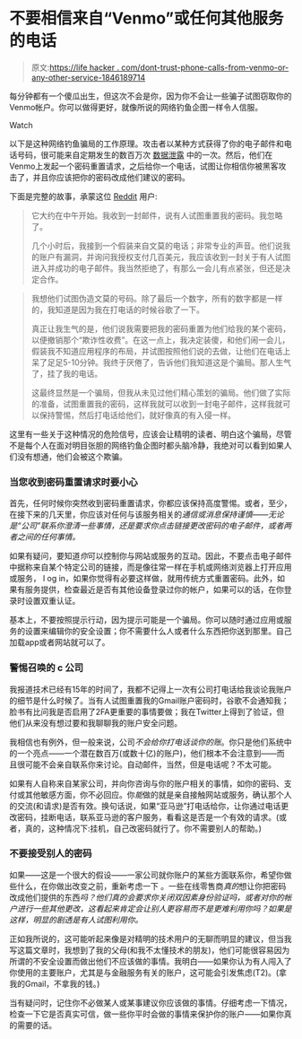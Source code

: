 # 不要相信来自“Venmo”或任何其他服务的电话

> 原文:[https://life hacker . com/dont-trust-phone-calls-from-venmo-or-any-other-service-1846189714](https://lifehacker.com/dont-trust-phone-calls-from-venmo-or-any-other-service-1846189714)

每分钟都有一个傻瓜出生，但这次不会是你，因为你不会让一些骗子试图窃取你的Venmo帐户。你可以做得更好，就像所说的网络钓鱼企图一样令人信服。

Watch

以下是这种网络钓鱼骗局的工作原理。攻击者以某种方式获得了你的电子邮件和电话号码，很可能来自定期发生的数百万次 [数据泄露](https://lifehacker.com/your-facebook-instagram-and-linkedin-data-might-have-1846042752) 中的一次。然后，他们在Venmo上发起一个密码重置请求，之后给你一个电话，试图让你相信你被黑客攻击了，并且你应该把你的密码改成他们建议的密码。

下面是完整的故事，承蒙这位 [Reddit](https://www.reddit.com/r/personalfinance/comments/lbg6t5/the_venmo_scammers_are_getting_smarter/) 用户:

> 它大约在中午开始。我收到一封邮件，说有人试图重置我的密码。我忽略了。
> 
> 几个小时后，我接到一个假装来自文莫的电话；非常专业的声音。他们说我的账户有漏洞，并询问我授权支付几百美元，我应该收到一封关于有人试图进入并成功的电子邮件。我当然拒绝了，有那么一会儿有点紧张，但还是决定合作。

> 我想他们试图伪造文莫的号码。除了最后一个数字，所有的数字都是一样的，我知道是因为我在打电话的时候谷歌了一下。
> 
> 真正让我生气的是，他们说我需要把我的密码重置为他们给我的某个密码，以便撤销那个“欺诈性收费”。在这一点上，我决定装傻，和他们闹一会儿，假装我不知道应用程序的布局，并试图按照他们说的去做，让他们在电话上呆了足足5-10分钟。我终于厌倦了，告诉他们我知道这是个骗局。那人生气了，挂了我的电话。
> 
> 这最终显然是一个骗局，但我从未见过他们精心策划的骗局。他们做了实际的准备，试图重置我的密码，这样我就可以收到一封电子邮件，这样我就可以保持警惕，然后打电话给他们，就好像真的有入侵一样。

这里有一些关于这种情况的危险信号，应该会让精明的读者、明白这个骗局，尽管不是每个人在面对明目张胆的网络钓鱼企图时都头脑冷静，我绝对可以看到如果人们没有想通，他们会被这个欺骗。

### 当您收到密码重置请求时要小心

首先，任何时候你突然收到密码重置请求，你都应该保持高度警惕。或者，至少，在接下来的几天里，你应该对任何与该服务相关的*通信或消息保持谨慎——无论是“公司”联系你澄清一些事情，还是要求你点击链接更改密码的电子邮件，或者两者之间的任何事情。*

如果有疑问，要知道*你*可以控制你与网站或服务的互动。因此，不要点击电子邮件中据称来自某个特定公司的链接，而是像往常一样在手机或网络浏览器上打开应用或服务， l og in，如果你觉得有必要这样做，就用传统方式重置密码。此外，如果有服务提供，检查最近是否有其他设备登录过你的帐户，如果可以的话，在你登录时设置双重认证。

基本上，不要按照提示行动，因为提示可能是一个骗局。你可以随时通过应用或服务的设置来编辑你的安全设置；你不需要什么人或者什么东西把你送到那里。自己加载app或者网站就可以了。

### 警惕召唤的 c 公司

我报道技术已经有15年的时间了，我都不记得上一次有公司打电话给我谈论我账户的细节是什么时候了。当有人试图重置我的Gmail账户密码时，谷歌不会通知我；脸书有比问我是否启用了2FA更重要的事情要做；我在Twitter上得到了验证，但他们从来没有想过要和我聊聊我的账户安全问题。

我相信也有例外，但一般来说，公司*不会给你打电话谈你的账*。你只是他们系统中的一个亮点——一个潜在数百万(或数十亿)的账户)，他们根本不会注意到——而且很可能不会亲自联系你来讨论。自动邮件，当然，但是电话呢？不太可能。

如果有人自称来自某家公司，并向你咨询与你的账户相关的事情，如你的密码、支付或其他敏感方面，你不必回应。你*能*做的就是亲自接触网站或服务，确认那个人的交流(和请求)是否有效。换句话说，如果“亚马逊”打电话给你，让你通过电话更改密码，挂断电话，联系亚马逊的客户服务，看看这是否是一个有效的请求。(或者，真的，这种情况下:挂机，自己改密码就行了。你不需要别人的帮助。)

### 不要接受别人的密码

如果——这是一个很大的假设——一家公司就你账户的某些方面联系你，希望你做些什么，在你做出改变之前，重新考虑一下 。一些在线零售商*真的*想让你把密码改成他们提供的东西*吗？他们真的会要求你关闭双因素身份验证吗，或者对你的帐户进行一些其他更改，这看起来肯定会让别人更容易而不是更难利用你吗？如果是这样，明显的剧透是有人试图利用你。*

正如我所说的，这可能听起来像是对精明的技术用户的无聊而明显的建议，但当我写这篇文章时，我想到了我的父母(和我不太懂技术的朋友)，他们可能很容易因为所谓的不安全设置而做出他们不应该做的事情。我明白——如果你认为有人闯入了你使用的主要账户，尤其是与金融服务有关的账户，这可能会引发焦虑(T2)。(拿我的Gmail，不拿我的钱。)

当有疑问时，记住你不必做某人或某事建议你应该做的事情。仔细考虑一下情况，检查一下它是否真实可信，做一些你平时会做的事情来保护你的账户——如果你真的需要的话。